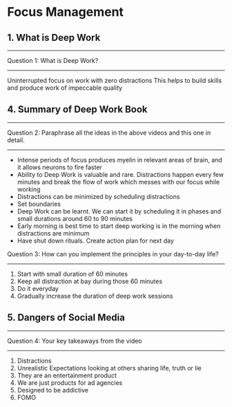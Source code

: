 # Focus Management

## 1. What is Deep Work
---

Question 1: What is Deep Work?

---

Uninterrupted focus on work with zero distractions
This helps to build skills and produce work of impeccable quality


## 4. Summary of Deep Work Book
---

Question 2: Paraphrase all the ideas in the above videos and this one in detail.

---

* Intense periods of focus produces myelin in relevant areas of brain, and it allows neurons to fire faster
* Ability to Deep Work is valuable and rare. Distractions happen every few minutes and break the flow of work which messes with our focus while working
* Distractions can be minimized by scheduling distractions
* Set boundaries
* Deep Work can be learnt. We can start it by scheduling it in phases and small durations around 60 to 90 minutes
* Early morning is best time to start deep working is in the morning when distractions are minimum
* Have shut down rituals. Create action plan for next day


Question 3: How can you implement the principles in your day-to-day life?

---
1. Start with small duration of 60 minutes
2. Keep all distraction at bay during those 60 minutes
3. Do it everyday
4. Gradually increase the duration of deep work sessions




## 5. Dangers of Social Media

---

Question 4: Your key takeaways from the video

---
1. Distractions
2. Unrealistic Expectations looking at others sharing life, truth or lie
3. They are an entertainment product
4. We are just products for ad agencies
5. Designed to be addictive
6. FOMO